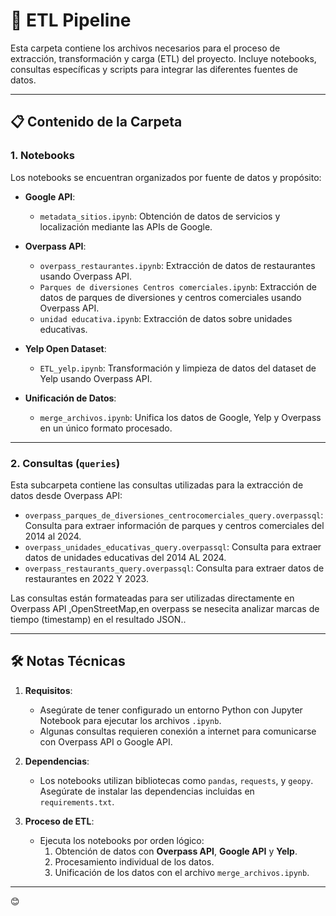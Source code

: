 # 📂 ETL Pipeline

Esta carpeta contiene los archivos necesarios para el proceso de extracción, transformación y carga (ETL) del proyecto. Incluye notebooks, consultas específicas y scripts para integrar las diferentes fuentes de datos.

---

## 📋 Contenido de la Carpeta

### 1. **Notebooks**
Los notebooks se encuentran organizados por fuente de datos y propósito: 

- **Google API**:
  - `metadata_sitios.ipynb`: Obtención de datos de servicios y  localización mediante las APIs de Google.

- **Overpass API**:
  - `overpass_restaurantes.ipynb`: Extracción de datos de restaurantes usando Overpass API.
  - `Parques de diversiones Centros comerciales.ipynb`: Extracción de datos de parques de diversiones y centros comerciales usando Overpass API.
  - `unidad educativa.ipynb`: Extracción de datos sobre unidades educativas.

- **Yelp Open Dataset**:
  - `ETL_yelp.ipynb`: Transformación y limpieza de datos del dataset de Yelp usando Overpass API.

- **Unificación de Datos**:
  - `merge_archivos.ipynb`: Unifica los datos de Google, Yelp y Overpass en un único formato procesado.

---

### 2. **Consultas (`queries`)**
Esta subcarpeta contiene las consultas utilizadas para la extracción de datos desde Overpass API:

- `overpass_parques_de_diversiones_centrocomerciales_query.overpassql`: Consulta para extraer información de parques y centros comerciales del 2014 al 2024.
- `overpass_unidades_educativas_query.overpassql`: Consulta para extraer datos de unidades educativas del 2014 AL 2024.
- `overpass_restaurants_query.overpassql`: Consulta para extraer datos de restaurantes en 2022 Y 2023.

Las consultas están formateadas para ser utilizadas directamente en Overpass API ,OpenStreetMap,en overpass se nesecita analizar marcas de tiempo (timestamp) en el resultado JSON..

---

## 🛠️ Notas Técnicas 

1. **Requisitos**:  
   - Asegúrate de tener configurado un entorno Python con Jupyter Notebook para ejecutar los archivos `.ipynb`.
   - Algunas consultas requieren conexión a internet para comunicarse con Overpass API o Google API.

2. **Dependencias**:  
   - Los notebooks utilizan bibliotecas como `pandas`, `requests`, y `geopy`. Asegúrate de instalar las dependencias incluidas en `requirements.txt`.

3. **Proceso de ETL**:  
   - Ejecuta los notebooks por orden lógico:  
     1. Obtención de datos con **Overpass API**, **Google API** y **Yelp**.  
     2. Procesamiento individual de los datos.  
     3. Unificación de los datos con el archivo `merge_archivos.ipynb`.

---
😊

